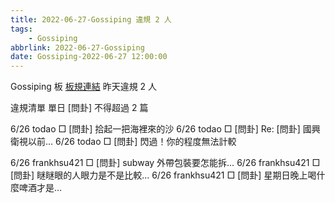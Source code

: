 ```yaml
---
title: 2022-06-27-Gossiping 違規 2 人
tags:
    - Gossiping
abbrlink: 2022-06-27-Gossiping
date: Gossiping-2022-06-27 12:00:00
---
```

Gossiping 板 [板規連結](https://www.ptt.cc/bbs/Gossiping/M.1637425085.A.07D.html)
昨天違規 2 人
<!-- more -->

違規清單
單日 [問卦] 不得超過 2 篇

6/26 todao □ [問卦] 拾起一把海裡來的沙
6/26 todao □ [問卦] Re: [問卦] 國興衛視以前…
6/26 todao □ [問卦] 閃過！你的程度無法計較

6/26 frankhsu421 □ [問卦] subway 外帶包裝要怎能拆…
6/26 frankhsu421 □ [問卦] 瞇瞇眼的人眼力是不是比較…
6/26 frankhsu421 □ [問卦] 星期日晚上喝什麼啤酒才是…